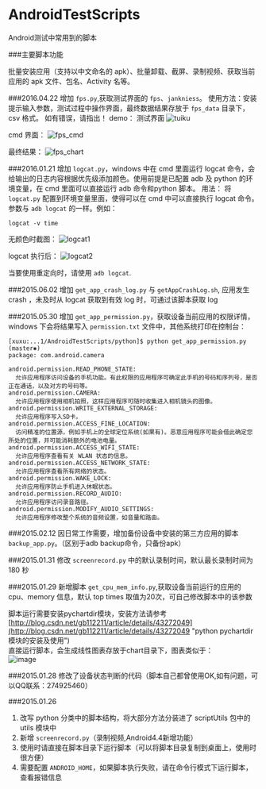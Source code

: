 AndroidTestScripts
==================

Android测试中常用到的脚本

###主要脚本功能

批量安装应用（支持以中文命名的 apk）、批量卸载、截屏、录制视频、获取当前应用的 apk 文件、包名、Activity 名等。<br>

###2016.04.22
增加 `fps.py`,获取测试界面的 `fps`、`jankniess`。
使用方法：安装提示输入参数，测试过程中操作界面，最终数据结果存放于 `fps_data` 目录下，csv 格式。
如有错误，请指出！
demo：
测试界面
![tuiku](image/tuiku.png)

cmd 界面：
![fps_cmd](image/fps_cmd.png)

最终结果：
![fps_chart](image/fps_chart.png)


###2016.01.21
增加 `logcat.py`，windows 中在 cmd 里面运行 logcat 命令，会给输出的日志内容根据优先级添加颜色。使用前提是已配置 adb 及 python 的环境变量，在 cmd 里面可以直接运行 adb 命令和python 脚本。
用法：
将`logcat.py` 配置到环境变量里面，使得可以在 cmd 中可以直接执行 logcat 命令。参数与 `adb logcat` 的一样。例如：
```
logcat -v time
```
无颜色时截图：
![logcat1](image/logcat1.png)

logcat 执行后：
![logcat2](image/logcat2.png)

当要使用重定向时，请使用 `adb logcat`.


###2015.06.02
增加 `get_app_crash_log.py`  与 `getAppCrashLog.sh`, 应用发生 crash ，未及时从 logcat 获取到有效 log 时，可通过该脚本获取 log

###2015.05.30
增加 `get_app_permission.py`，获取设备当前应用的权限详情，windows 下会将结果写入 `permission.txt` 文件中，其他系统打印在控制台：

```
[xuxu:...1/AndroidTestScripts/python]$ python get_app_permission.py                                          (master✱) 
package: com.android.camera

android.permission.READ_PHONE_STATE:
  允许应用程序访问设备的手机功能。有此权限的应用程序可确定此手机的号码和序列号，是否正在通话，以及对方的号码等。
android.permission.CAMERA:
  允许应用程序使用相机拍照，这样应用程序可随时收集进入相机镜头的图像。
android.permission.WRITE_EXTERNAL_STORAGE:
  允许应用程序写入SD卡。
android.permission.ACCESS_FINE_LOCATION:
  访问精准的位置源，例如手机上的全球定位系统(如果有)。恶意应用程序可能会借此确定您所处的位置，并可能消耗额外的电池电量。
android.permission.ACCESS_WIFI_STATE:
  允许应用程序查看有关 WLAN 状态的信息。
android.permission.ACCESS_NETWORK_STATE:
  允许应用程序查看所有网络的状态。
android.permission.WAKE_LOCK:
  允许应用程序防止手机进入休眠状态。
android.permission.RECORD_AUDIO:
  允许应用程序访问录音路径。
android.permission.MODIFY_AUDIO_SETTINGS:
  允许应用程序修改整个系统的音频设置，如音量和路由。
```

###2015.02.12
因日常工作需要，增加备份设备中安装的第三方应用的脚本 `backup_app.py`。（区别于adb backup命令，只备份apk）<br>

###2015.01.31
修改 `screenrecord.py` 中的默认录制时间，默认最长录制时间为 180 秒<br>

###2015.01.29
新增脚本 `get_cpu_mem_info.py`,获取设备当前运行的应用的 cpu、memory 信息，默认 top times 取值为20次，可自己修改脚本中的该参数

脚本运行需要安装pychartdir模块，安装方法请参考 [http://blog.csdn.net/gb112211/article/details/43272049](http://blog.csdn.net/gb112211/article/details/43272049 "python pychartdir模块的安装及使用")<br>
直接运行脚本，会生成线性图表存放于chart目录下，图表类似于：<br>
![image](image/cpu_mem_info.png "chart" )


###2015.01.28
修改了设备状态判断的代码（脚本自己都曾使用OK,如有问题，可以QQ联系：274925460）<br>

###2015.01.26

1.	改写 python 分类中的脚本结构，将大部分方法分装进了 scriptUtils 包中的 utils 模块中<br>
2.	新增 `screenrecord.py`（录制视频,Android4.4新增功能）<br>
3.	使用时请直接在脚本目录下运行脚本（可以将脚本目录复制到桌面上，使用时很方便）<br>
4.	需要配置 `ANDROID_HOME`，如果脚本执行失败，请在命令行模式下运行脚本，查看报错信息<br>

